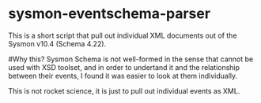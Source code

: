 # sysmon-eventschema-parser

This is a short script that pull out individual XML documents out of the Sysmon v10.4 (Schema 4.22).

#Why this?
Sysmon Schema is not well-formed in the sense that cannot be used with XSD toolset, and in order to undertand it and the
relationship between their events, I found it was easier to look at them individually.

This is not rocket science, it is just to pull out individual events as XML.


